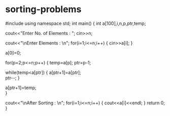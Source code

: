 sorting-problems
================
#include<iostream>
using namespace std;
int main()
{
int a[100],i,n,p,ptr,temp;

cout<<"Enter No. of Elements : ";
cin>>n;

cout<<"\nEnter Elements : \n";
for(i=1;i<=n;i++)
{
cin>>a[i];
}

a[0]=0;

for(p=2;p<=n;p++)
{
temp=a[p];
ptr=p-1;

while(temp<a[ptr])
{
a[ptr+1]=a[ptr];              
ptr--;
}

a[ptr+1]=temp;                
}

cout<<"\nAfter Sorting : \n";
for(i=1;i<=n;i++)
{
cout<<a[i]<<endl;
}
return 0;
}

